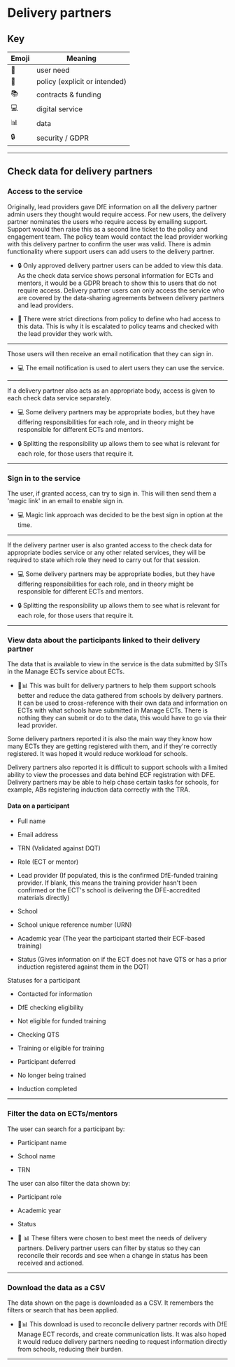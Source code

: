 # Delivery partners

## Key

| Emoji | Meaning                       |
| ----- | -------                       |
| 🙋    | user need                     |
| 📜    | policy (explicit or intended) |
| 📚    | contracts & funding           |
| 💻    | digital service               |
| 📊    | data                          |
| 🔒    | security / GDPR               |

---

## Check data for delivery partners

### Access to the service

Originally, lead providers gave DfE information on all the delivery
partner admin users they thought would require access. For new users,
the delivery partner nominates the users who require access by emailing
support. Support would then raise this as a second line ticket to the
policy and engagement team. The policy team would contact the lead
provider working with this delivery partner to confirm the user was
valid. There is admin functionality where support users can add users to
the delivery partner.

* 🔒 Only approved delivery partner users can be added to view this data.
As the check data service shows personal information for ECTs and
mentors, it would be a GDPR breach to show this to users that do not
require access. Delivery partner users can only access the service who
are covered by the data-sharing agreements between delivery partners and
lead providers.

* 📜 There were strict directions from policy to define who had access to
this data. This is why it is escalated to policy teams and checked with
the lead provider they work with.

---

Those users will then receive an email notification that they can sign
in.

* 💻 The email notification is used to alert users they can use the
service.

---

If a delivery partner also acts as an appropriate body, access is given
to each check data service separately.

* 💻 Some delivery partners may be appropriate bodies, but they have
differing responsibilities for each role, and in theory might be
responsible for different ECTs and mentors.

* 🔒 Splitting the responsibility up allows them to see what is relevant
for each role, for those users that require it.

---

### Sign in to the service

The user, if granted access, can try to sign in. This will then send
them a 'magic link' in an email to enable sign in.

 * 💻 Magic link approach was decided to be the best sign in option at the
time.

---

If the delivery partner user is also granted access to the check data
for appropriate bodies service or any other related services, they will
be required to state which role they need to carry out for that session.

* 💻 Some delivery partners may be appropriate bodies, but they have
differing responsibilities for each role, and in theory might be
responsible for different ECTs and mentors.

* 🔒 Splitting the responsibility up allows them to see what is relevant
for each role, for those users that require it.

---

### View data about the participants linked to their delivery partner

The data that is available to view in the service is the data submitted
by SITs in the Manage ECTs service about ECTs.

* 🙋📊 This was built for delivery partners to help them support schools
better and reduce the data gathered from schools by delivery partners.
It can be used to cross-reference with their own data and information on
ECTs with what schools have submitted in Manage ECTs. There is nothing
they can submit or do to the data, this would have to go via their lead
provider.


Some delivery partners reported it is also the main way they know how
many ECTs they are getting registered with them, and if they're
correctly registered. It was hoped it would reduce workload for
schools.

Delivery partners also reported it is difficult to support schools with
a limited ability to view the processes and data behind ECF registration
with DFE. Delivery partners may be able to help chase certain tasks for
schools, for example, ABs registering induction data correctly with the
TRA.

#### Data on a participant

-   Full name

-   Email address

-   TRN (Validated against DQT)

-   Role (ECT or mentor)

-   Lead provider (If populated, this is the confirmed DfE-funded
    training provider. If blank, this means the training provider hasn't
    been confirmed or the ECT's school is delivering the DFE-accredited
    materials directly)

-   School

-   School unique reference number (URN)

-   Academic year (The year the participant started their ECF-based
    training)

-   Status (Gives information on if the ECT does not have QTS or has a
    prior induction registered against them in the DQT)

Statuses for a participant

-   Contacted for information

-   DfE checking eligibility

-   Not eligible for funded training

-   Checking QTS

-   Training or eligible for training

-   Participant deferred

-   No longer being trained

-   Induction completed

---

### Filter the data on ECTs/mentors

The user can search for a participant by:

-   Participant name

-   School name

-   TRN

The user can also filter the data shown by:

-   Participant role

-   Academic year

-   Status

* 🙋 📊 These filters were chosen to best meet the needs of delivery
partners. Delivery partner users can filter by status so they can
reconcile their records and see when a change in status has been
received and actioned.

---

### Download the data as a CSV

The data shown on the page is downloaded as a CSV. It remembers the
filters or search that has been applied.

* 🙋📊 This download is used to reconcile delivery partner records with
DfE Manage ECT records, and create communication lists. It was also
hoped it would reduce delivery partners needing to request information
directly from schools, reducing their burden.

---